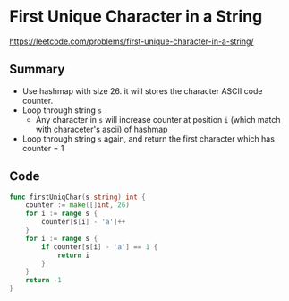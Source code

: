 # First Unique Character in a String

https://leetcode.com/problems/first-unique-character-in-a-string/

## Summary

- Use hashmap with size 26. it will stores the character ASCII code counter.
- Loop through string `s`
	- Any character in `s` will increase counter at position `i` (which match with characeter's ascii) of hashmap
 - Loop through string `s` again, and return the first character which has counter = 1

## Code

```go
func firstUniqChar(s string) int {
    counter := make([]int, 26)
	for i := range s {
		counter[s[i] - 'a']++
	}
	for i := range s {
		if counter[s[i] - 'a'] == 1 {
			return i
		}
	}
	return -1
}
```

